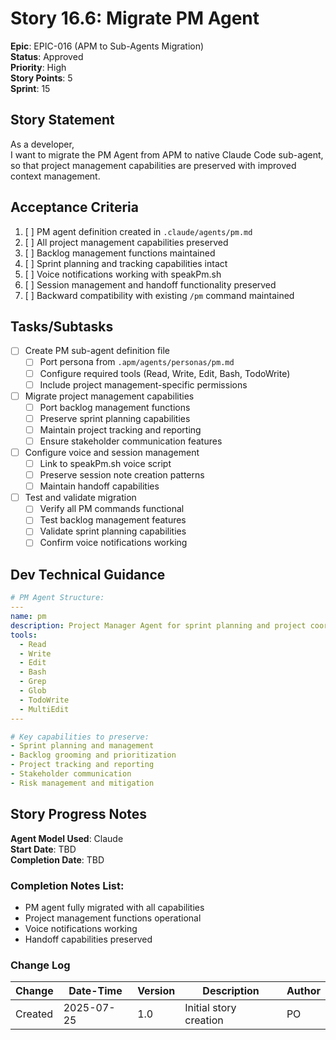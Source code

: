 # Story 16.6: Migrate PM Agent

**Epic**: EPIC-016 (APM to Sub-Agents Migration)  
**Status**: Approved  
**Priority**: High  
**Story Points**: 5  
**Sprint**: 15  

## Story Statement

As a developer,  
I want to migrate the PM Agent from APM to native Claude Code sub-agent,  
so that project management capabilities are preserved with improved context management.

## Acceptance Criteria

1. [ ] PM agent definition created in `.claude/agents/pm.md`
2. [ ] All project management capabilities preserved
3. [ ] Backlog management functions maintained
4. [ ] Sprint planning and tracking capabilities intact
5. [ ] Voice notifications working with speakPm.sh
6. [ ] Session management and handoff functionality preserved
7. [ ] Backward compatibility with existing `/pm` command maintained

## Tasks/Subtasks

- [ ] Create PM sub-agent definition file
  - [ ] Port persona from `.apm/agents/personas/pm.md`
  - [ ] Configure required tools (Read, Write, Edit, Bash, TodoWrite)
  - [ ] Include project management-specific permissions
  
- [ ] Migrate project management capabilities
  - [ ] Port backlog management functions
  - [ ] Preserve sprint planning capabilities
  - [ ] Maintain project tracking and reporting
  - [ ] Ensure stakeholder communication features
  
- [ ] Configure voice and session management
  - [ ] Link to speakPm.sh voice script
  - [ ] Preserve session note creation patterns
  - [ ] Maintain handoff capabilities
  
- [ ] Test and validate migration
  - [ ] Verify all PM commands functional
  - [ ] Test backlog management features
  - [ ] Validate sprint planning capabilities
  - [ ] Confirm voice notifications working

## Dev Technical Guidance

```yaml
# PM Agent Structure:
---
name: pm
description: Project Manager Agent for sprint planning and project coordination
tools:
  - Read
  - Write
  - Edit
  - Bash
  - Grep
  - Glob
  - TodoWrite
  - MultiEdit
---

# Key capabilities to preserve:
- Sprint planning and management
- Backlog grooming and prioritization
- Project tracking and reporting
- Stakeholder communication
- Risk management and mitigation
```

## Story Progress Notes

**Agent Model Used**: Claude  
**Start Date**: TBD  
**Completion Date**: TBD  

### Completion Notes List:
- PM agent fully migrated with all capabilities
- Project management functions operational
- Voice notifications working
- Handoff capabilities preserved

### Change Log

| Change | Date-Time | Version | Description | Author |
|--------|-----------|---------|-------------|---------|
| Created | 2025-07-25 | 1.0 | Initial story creation | PO |